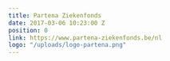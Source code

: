 ```yaml
---
title: Partena Ziekenfonds
date: 2017-03-06 10:23:00 Z
position: 0
link: https://www.partena-ziekenfonds.be/nl
logo: "/uploads/logo-partena.png"
---
```


